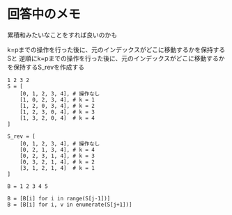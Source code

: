 # 回答中のメモ

累積和みたいなことをすれば良いのかも

k=pまでの操作を行った後に、元のインデックスがどこに移動するかを保持するSと
逆順にk=pまでの操作を行った後に、元のインデックスがどこに移動するかを保持するS_revを作成する

```
1 2 3 2
S = [
    [0, 1, 2, 3, 4], # 操作なし
    [1, 0, 2, 3, 4], # k = 1
    [1, 2, 0, 3, 4], # k = 2
    [1, 2, 3, 0, 4], # k = 3
    [1, 3, 2, 0, 4]  # k = 4
]

S_rev = [
    [0, 1, 2, 3, 4], # 操作なし
    [0, 2, 1, 3, 4], # k = 4
    [0, 2, 3, 1, 4], # k = 3
    [0, 3, 2, 1, 4], # k = 2
    [3, 1, 2, 1, 4]  # k = 1
]
```

```
B = 1 2 3 4 5

B = [B[i] for i in range(S[j-1])]
B = [B[i] for i, v in enumerate(S[j+1])]
```
